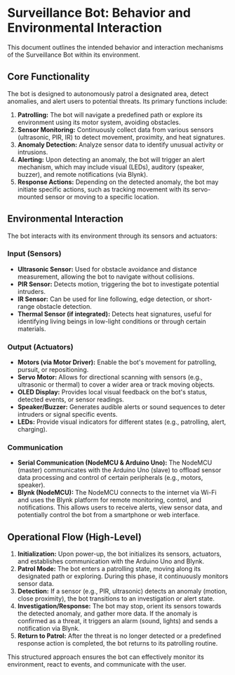 # Surveillance Bot: Behavior and Environmental Interaction

This document outlines the intended behavior and interaction mechanisms of the Surveillance Bot within its environment.

## Core Functionality

The bot is designed to autonomously patrol a designated area, detect anomalies, and alert users to potential threats. Its primary functions include:

1.  **Patrolling:** The bot will navigate a predefined path or explore its environment using its motor system, avoiding obstacles.
2.  **Sensor Monitoring:** Continuously collect data from various sensors (ultrasonic, PIR, IR) to detect movement, proximity, and heat signatures.
3.  **Anomaly Detection:** Analyze sensor data to identify unusual activity or intrusions.
4.  **Alerting:** Upon detecting an anomaly, the bot will trigger an alert mechanism, which may include visual (LEDs), auditory (speaker, buzzer), and remote notifications (via Blynk).
5.  **Response Actions:** Depending on the detected anomaly, the bot may initiate specific actions, such as tracking movement with its servo-mounted sensor or moving to a specific location.

## Environmental Interaction

The bot interacts with its environment through its sensors and actuators:

### Input (Sensors)

*   **Ultrasonic Sensor:** Used for obstacle avoidance and distance measurement, allowing the bot to navigate without collisions.
*   **PIR Sensor:** Detects motion, triggering the bot to investigate potential intruders.
*   **IR Sensor:** Can be used for line following, edge detection, or short-range obstacle detection.
*   **Thermal Sensor (if integrated):** Detects heat signatures, useful for identifying living beings in low-light conditions or through certain materials.

### Output (Actuators)

*   **Motors (via Motor Driver):** Enable the bot's movement for patrolling, pursuit, or repositioning.
*   **Servo Motor:** Allows for directional scanning with sensors (e.g., ultrasonic or thermal) to cover a wider area or track moving objects.
*   **OLED Display:** Provides local visual feedback on the bot's status, detected events, or sensor readings.
*   **Speaker/Buzzer:** Generates audible alerts or sound sequences to deter intruders or signal specific events.
*   **LEDs:** Provide visual indicators for different states (e.g., patrolling, alert, charging).

### Communication

*   **Serial Communication (NodeMCU & Arduino Uno):** The NodeMCU (master) communicates with the Arduino Uno (slave) to offload sensor data processing and control of certain peripherals (e.g., motors, speaker).
*   **Blynk (NodeMCU):** The NodeMCU connects to the internet via Wi-Fi and uses the Blynk platform for remote monitoring, control, and notifications. This allows users to receive alerts, view sensor data, and potentially control the bot from a smartphone or web interface.

## Operational Flow (High-Level)

1.  **Initialization:** Upon power-up, the bot initializes its sensors, actuators, and establishes communication with the Arduino Uno and Blynk.
2.  **Patrol Mode:** The bot enters a patrolling state, moving along its designated path or exploring. During this phase, it continuously monitors sensor data.
3.  **Detection:** If a sensor (e.g., PIR, ultrasonic) detects an anomaly (motion, close proximity), the bot transitions to an investigation or alert state.
4.  **Investigation/Response:** The bot may stop, orient its sensors towards the detected anomaly, and gather more data. If the anomaly is confirmed as a threat, it triggers an alarm (sound, lights) and sends a notification via Blynk.
5.  **Return to Patrol:** After the threat is no longer detected or a predefined response action is completed, the bot returns to its patrolling routine.

This structured approach ensures the bot can effectively monitor its environment, react to events, and communicate with the user.